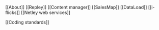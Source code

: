[[About]]
[[Repley]]
[[Content manager]]
[[SalesMap]]
[[DataLoad]]
[[i-flicks]]
[[Netley web services]]


[[Coding standards]]
